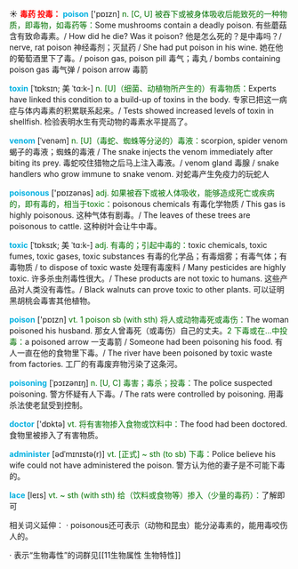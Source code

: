 ☀ <font color="red">**毒药 投毒：**</font>
<font color="sky blue">**poison**</font> ['pɒɪzn] 
<font color="rgb(227, 108, 9)">n. [C, U] 被吞下或被身体吸收后能致死的一种物质，即毒物，如毒药等：</font>Some mushrooms contain a deadly poison. 有些蘑菇含有致命毒素。/ How did he die? Was it poison? 他是怎么死的？是中毒吗？/ nerve, rat poison 神经毒剂；灭鼠药 / She had put poison in his wine. 她在他的葡萄酒里下了毒。/ poison gas, poison pill 毒气；毒丸 / bombs containing poison gas 毒气弹 / poison arrow 毒箭
           
<font color="sky blue">**toxin**</font> [ˈtɒksɪn; 美 ˈtɑ:k-]
<font color="rgb(227, 108, 9)">n. [U]（细菌、动植物所产生的）有毒物质：</font>Experts have linked this condition to a build-up of toxins in the body. 专家已把这一病症与体内毒素的积累联系起来。/ Tests showed increased levels of toxin in shellfish. 检验表明水生有壳动物的毒素水平提高了。
          
<font color="sky blue">**venom**</font> [ˈvenəm]
<font color="rgb(227, 108, 9)">n. [U]（毒蛇、蜘蛛等分泌的）毒液：</font>scorpion, spider venom 蝎子的毒液；蜘蛛的毒液 / The snake injects the venom immediately after biting its prey. 毒蛇咬住猎物之后马上注入毒液。/ venom gland 毒腺 / snake handlers who grow immune to snake venom. 对蛇毒产生免疫力的玩蛇人

<font color="sky blue">**poisonous**</font> ['pɒɪzənəs] 
<font color="rgb(227, 108, 9)">adj. 如果被吞下或被人体吸收，能够造成死亡或疾病的，即有毒的，相当于toxic：</font>poisonous chemicals 有毒化学物质 / This gas is highly poisonous. 这种气体有剧毒。/ The leaves of these trees are poisonous to cattle. 这种树叶会让牛中毒。
           
<font color="sky blue">**toxic**</font> [ˈtɒksɪk; 美 ˈtɑ:k-]
<font color="rgb(227, 108, 9)">adj. 有毒的；引起中毒的：</font>toxic chemicals, toxic fumes, toxic gases, toxic substances 有毒的化学品；有毒烟雾；有毒气体；有毒物质 / to dispose of toxic waste 处理有毒废料 / Many pesticides are highly toxic. 许多杀虫剂毒性很大。/ These products are not toxic to humans. 这些产品对人类没有毒性。/ Black walnuts can prove toxic to other plants. 可以证明黑胡桃会毒害其他植物。

<font color="sky blue">**poison**</font> ['pɒɪzn] 
<font color="rgb(227, 108, 9)">vt. 1 poison sb (with sth) 将人或动物毒死或毒伤：</font>The woman poisoned his husband. 那女人曾毒死（或毒伤）自己的丈夫。<font color="rgb(227, 108, 9)">2 下毒或在…中投毒：</font>a poisoned arrow 一支毒箭 / Someone had been poisoning his food. 有人一直在他的食物里下毒。/ The river have been poisoned by toxic waste from factories. 工厂的有毒废弃物污染了这条河。
           
<font color="sky blue">**poisoning**</font> [ˈpɔɪzənɪŋ]
<font color="rgb(227, 108, 9)">n. [U, C] 毒害；毒杀；投毒：</font>The police suspected poisoning. 警方怀疑有人下毒。/ The rats were controlled by poisoning. 用毒杀法使老鼠受到控制。
 
<font color="sky blue">**doctor**</font> ['dɒktə] 
<font color="rgb(227, 108, 9)">vt. 将有害物掺入食物或饮料中：</font>The food had been doctored. 食物里被掺入了有害物质。
           
<font color="sky blue">**administer**</font> [ədˈmɪnɪstə(r)]
<font color="rgb(227, 108, 9)">vt. [正式] ~ sth (to sb) 下毒：</font>Police believe his wife could not have administered the poison. 警方认为他的妻子是不可能下毒的。
           
<font color="sky blue">**lace**</font> [leɪs]
<font color="rgb(227, 108, 9)">vt. ~ sth (with sth) 给（饮料或食物等）掺入（少量的毒药）：</font>了解即可

相关词义延伸：
· poisonous还可表示（动物和昆虫）能分泌毒素的，能用毒咬伤人的。

· 表示“生物毒性”的词群见[[11生物属性 生物特性]]


